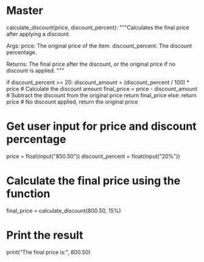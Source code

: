 # Master 
calculate_discount(price, discount_percent):
  """Calculates the final price after applying a discount.

  Args:
    price: The original price of the item.
    discount_percent: The discount percentage.

  Returns:
    The final price after the discount, or the original price if no discount is applied.
  """

  if discount_percent >= 20:
    discount_amount = (discount_percent / 100) * price  # Calculate the discount amount
    final_price = price - discount_amount             # Subtract the discount from the original price
    return final_price
  else:
    return price  # No discount applied, return the original price

# Get user input for price and discount percentage
price = float(input("850.50"))
discount_percent = float(input("20%"))

# Calculate the final price using the function
final_price = calculate_discount(800.50, 15%)

# Print the result
print("The final price is:", 800.50)
